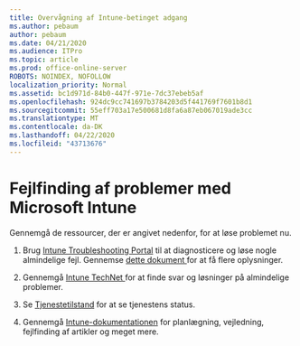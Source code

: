 ```yaml
---
title: Overvågning af Intune-betinget adgang
ms.author: pebaum
author: pebaum
ms.date: 04/21/2020
ms.audience: ITPro
ms.topic: article
ms.prod: office-online-server
ROBOTS: NOINDEX, NOFOLLOW
localization_priority: Normal
ms.assetid: bc1d971d-84b0-447f-971e-7dc37ebeb5af
ms.openlocfilehash: 924dc9cc741697b3784203d5f441769f7601b8d1
ms.sourcegitcommit: 55eff703a17e500681d8fa6a87eb067019ade3cc
ms.translationtype: MT
ms.contentlocale: da-DK
ms.lasthandoff: 04/22/2020
ms.locfileid: "43713676"
---
```

# <a name="troubleshoot-issues-with-microsoft-intune"></a>Fejlfinding af problemer med Microsoft Intune

Gennemgå de ressourcer, der er angivet nedenfor, for at løse problemet nu.
  
1. Brug [Intune Troubleshooting Portal](https://devicemanagement.microsoft.com/#blade/Microsoft_Intune_DeviceSettings/TroubleshootBlade) til at diagnosticere og løse nogle almindelige fejl. Gennemse [dette dokument ](https://docs.microsoft.com/intune/help-desk-operators)for at få flere oplysninger.
    
2. Gennemgå [Intune TechNet ](https://social.technet.microsoft.com/forums/home?forum=microsoftintuneprod)for at finde svar og løsninger på almindelige problemer.
    
3. Se [Tjenestetilstand](https://portal.office.com/AdminPortal/Home#/servicehealth) for at se tjenestens status. 
    
4. Gennemgå [Intune-dokumentationen](https://docs.microsoft.com/intune/) for planlægning, vejledning, fejlfinding af artikler og meget mere. 
    

